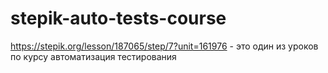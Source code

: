# stepik-auto-tests-course
https://stepik.org/lesson/187065/step/7?unit=161976 - это один из уроков по курсу автоматизация тестирования
